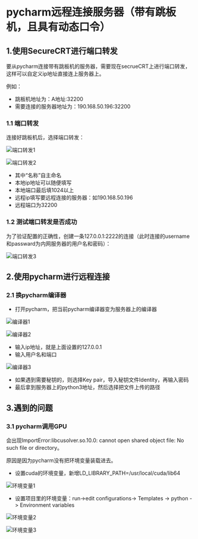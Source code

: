 # pycharm远程连接服务器（带有跳板机，且具有动态口令）
## 1.使用SecureCRT进行端口转发

要从pycharm连接带有跳板机的服务器，需要现在secrueCRT上进行端口转发，这样可以自定义ip地址直接连上服务器上。

例如：
- 跳板机地址为：A地址:32200
- 需要连接的服务器地址为：190.168.50.196:32200

### 1.1 端口转发
连接好跳板机后，选择端口转发：

![端口转发1](https://github.com/llq20133100095/Remote-Connection-Server-in-Pycharm/blob/master/picture/%E7%AB%AF%E5%8F%A3%E8%BD%AC%E5%8F%911.png)

![端口转发2](https://github.com/llq20133100095/Remote-Connection-Server-in-Pycharm/blob/master/picture/%E7%AB%AF%E5%8F%A3%E8%BD%AC%E5%8F%911.png)
- 其中“名称”自主命名
- 本地ip地址可以随便填写
- 本地端口最后填1024以上
- 远程ip填写要远程连接的服务器：如190.168.50.196
- 远程端口为32200

### 1.2 测试端口转发是否成功
为了验证配置的正确性，创建一条127.0.0.1:2222的连接（此时连接的username和passward为内网服务器的用户名和密码）：

![端口转发3](https://github.com/llq20133100095/Remote-Connection-Server-in-Pycharm/blob/master/picture/%E7%AB%AF%E5%8F%A3%E8%BD%AC%E5%8F%913.png)

## 2.使用pycharm进行远程连接

### 2.1 换pycharm编译器

- 打开pycharm，把当前pycharm编译器变为服务器上的编译器

![编译器1](https://github.com/llq20133100095/Remote-Connection-Server-in-Pycharm/blob/master/picture/%E7%BC%96%E8%AF%91%E5%99%A81.png)

![编译器2](https://github.com/llq20133100095/Remote-Connection-Server-in-Pycharm/blob/master/picture/%E7%BC%96%E8%AF%91%E5%99%A82.png)

- 输入ip地址，就是上面设置的127.0.0.1
- 输入用户名和端口

![编译器3](https://github.com/llq20133100095/Remote-Connection-Server-in-Pycharm/blob/master/picture/%E7%BC%96%E8%AF%91%E5%99%A83.png)

- 如果遇到需要秘钥的，则选择Key pair，导入秘钥文件Identity，再输入密码
- 最后拿到服务器上的python3地址，然后选择把文件上传的路径

## 3.遇到的问题

### 3.1 pycharm调用GPU

会出现ImportError:libcusolver.so.10.0: cannot open shared object file: No such file or directory。

原因是因为pycharm没有把环境变量装载进去。

- 设置cuda的环境变量，新增LD_LIBRARY_PATH=/usr/local/cuda/lib64

![环境变量1](https://github.com/llq20133100095/Remote-Connection-Server-in-Pycharm/blob/master/picture/%E7%8E%AF%E5%A2%83%E5%8F%98%E9%87%8F1.png)


- 设置项目里的环境变量：run->edit configurations-> Templates -> python -> Environment variables

![环境变量2](https://github.com/llq20133100095/Remote-Connection-Server-in-Pycharm/blob/master/picture/%E7%8E%AF%E5%A2%83%E5%8F%98%E9%87%8F2.png)

![环境变量3](https://github.com/llq20133100095/Remote-Connection-Server-in-Pycharm/blob/master/picture/%E7%8E%AF%E5%A2%83%E5%8F%98%E9%87%8F3.png)
